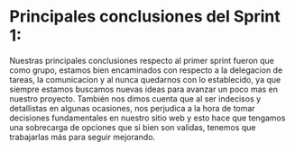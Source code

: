 # Principales conclusiones del Sprint 1:
Nuestras principales conclusiones respecto al primer sprint fueron que como grupo, estamos bien encaminados con respecto a la delegacion de tareas, la comunicacion y al nunca quedarnos con lo establecido, ya que siempre estamos buscamos nuevas ideas para avanzar un poco mas en nuestro proyecto. También nos dimos cuenta que al ser indecisos y detallistas en algunas ocasiones, nos perjudica a la hora de tomar decisiones fundamentales en nuestro sitio web y esto hace que tengamos una sobrecarga de opciones que si bien son validas, tenemos que trabajarlas más para seguir mejorando.
